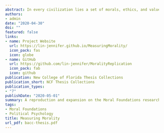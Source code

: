 ```yaml
---
abstract: In every civilization lies a set of morals, ethics, and values that people respect. These systems build customs and traditions that makes each culture unique. The Moral Foundations Theory was constructed to explain universal human values that are shared by each of these cultures despite their idiosyncrasies. This theory consists of five foundations of Harm, Fairness, Ingroup, Authority and Purity. The Harm and Fairness foundations are focused on the individual while the Ingroup, Authority and Purity foundations are based on the community. Despite these foundations' goal to explain the morals and values surrounding different cultures, the Moral Foundations Theory can also be used to explain the moral differences between liberals and conservatives in the United States. This is because the differences between the political cultures surrounding these ideologies have become so distinct that they resemble unique civilizations on their own. A seminal paper in this field was published by Jesse Graham, Jonathan Haidt and Brian Nosek (2009) which uses four distinct methods to make the assertion that liberals are more likely to use the individualizing foundations of Harm and Fairness while conservatives are more likely to use the binding foundations of Ingroup, Authority and Purity. While this thesis is a replication of Graham et. al. (2009) at core, it also aims to expand the scope of the project. In this project, data originates from respondents in the general public and political elites. By using these sources, I hope to compare the differences in the conceptualization of morality between liberals and conservatives, and see how these patterns differ between political elites and the public. This project utilizes the Cooperative Congressional Elections Study (CCES), The American Panel Study (TAPS), Measuring Morality, and data from YourMorals.org that represents the opinions from the mass public. Additionally, this project utilizes speeches from the 2016 Democrat and Republican National Convention to represent an image of the moral appeals and mindset in partisan elites. The results of this project show that liberals and conservatives, generally, have a moral framework that follows Graham et. al. (2009). Liberals tend to be more likely to value the individualizing foundations and conservatives tend to value the binding foundations. The results also show that people in the same party, both elites and the general public, hold these same moral frameworks. Ultimately, we conclude that the moral values embodied by the politicians are also reflected in the views of the people, especially those who most strongly identify with the party's ideology.
authors:
- admin
date: "2020-04-30"
doi: ""
featured: false
links:
- name: Project Website
  url: https://lin-jennifer.github.io/MeasuringMorality/
  icon_pack: fas
  icon: globe
- name: GitHub
  url: https://github.com/lin-jennifer/MoralityReplication
  icon_pack: fab
  icon: github
publication: New College of Florida Thesis Collections
publication_short: NCF Thesis Collections
publication_types:
- "7"
publishDate: "2020-05-01"
summary: A reproduction and expansion on the Moral Foundations research by Jesse Graham, Jonathan Haidt and Brian Nosek (2009)
tags:
- Moral Foundations
- Political Psychology
title: Measuring Morality
url_pdf: bacc-thesis.pdf
---
```


